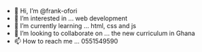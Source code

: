 - 👋 Hi, I’m @frank-ofori
- 👀 I’m interested in ... web development
- 🌱 I’m currently learning ... html, css and js
- 💞️ I’m looking to collaborate on ... the new curriculum in Ghana
- 📫 How to reach me ... 0551549590

<!---
frank-ofori/frank-ofori is a ✨ special ✨ repository because its `README.md` (this file) appears on your GitHub profile.
You can click the Preview link to take a look at your changes.
--->
